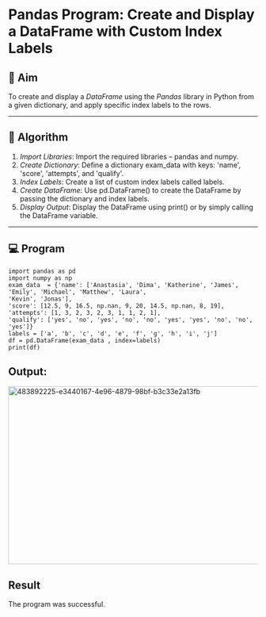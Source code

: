 # Pandas Program: Create and Display a DataFrame with Custom Index Labels

## 🎯 Aim

To create and display a *DataFrame* using the *Pandas* library in Python from a given dictionary, and apply specific index labels to the rows.

---

## 🧠 Algorithm

1. *Import Libraries*: Import the required libraries – pandas and numpy.
2. *Create Dictionary*: Define a dictionary exam_data with keys: 'name', 'score', 'attempts', and 'qualify'.
3. *Index Labels*: Create a list of custom index labels called labels.
4. *Create DataFrame*: Use pd.DataFrame() to create the DataFrame by passing the dictionary and index labels.
5. *Display Output*: Display the DataFrame using print() or by simply calling the DataFrame variable.

---

## 💻 Program
```
import pandas as pd 
import numpy as np 
exam_data  = {'name': ['Anastasia', 'Dima', 'Katherine', 'James', 'Emily', 'Michael', 'Matthew', 'Laura', 
'Kevin', 'Jonas'], 
'score': [12.5, 9, 16.5, np.nan, 9, 20, 14.5, np.nan, 8, 19], 
'attempts': [1, 3, 2, 3, 2, 3, 1, 1, 2, 1], 
'qualify': ['yes', 'no', 'yes', 'no', 'no', 'yes', 'yes', 'no', 'no', 'yes']} 
labels = ['a', 'b', 'c', 'd', 'e', 'f', 'g', 'h', 'i', 'j'] 
df = pd.DataFrame(exam_data , index=labels) 
print(df)
```
## Output:
<img width="749" height="359" alt="483892225-e3440167-4e96-4879-98bf-b3c33e2a13fb" src="https://github.com/user-attachments/assets/a2ba8ded-940b-430b-8fb2-ad75edd28297" />

## Result
The program was successful.
